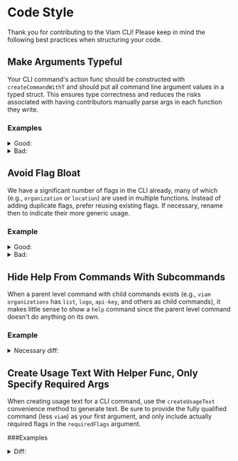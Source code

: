 # Code Style

Thank you for contributing to the Viam CLI! Please keep in mind the following best practices
when structuring your code.

## Make Arguments Typeful
Your CLI command's action func should be constructed with `createCommandWithT` and should put
all command line argument values in a typed struct. This ensures type correctness and reduces
the risks associated with having contributors manually parse args in each function they write.

### Examples
<details>
<summary>Good:</summary>

```golang
type fooArgs struct {
    Bar int
    Baz string
}

func fooAction(ctx cli.Context, args foo) error {
    bar := args.Bar
    baz := args.Baz
    ...
}

...

cli.Command{
    ...
    Flags: []cli.Flag{
        &cli.StringFlag{
            Name: Baz,
        },
        &cli.IntFlag{
            Name: Bar,
        },
    },
    Action: createCommandWithT[fooArgs](fooAction),
    ...
}
```
</details>

<details>
<summary>Bad:</summary>

```golang
func fooAction(ctx cli.Context) error {
    bar := ctx.Int("Bar")
    baz := ctx.String("Baz)
    ...
}

...

cli.Command{
    Flags: []cli.Flag{
        &cli.StringFlag{
            Name: BazFlag,
        },
        &cli.IntFlag{
            Name: BarFlag,
        },
    },
    Action: fooAction,
    ...
}
```
</details>

## Avoid Flag Bloat
We have a significant number of flags in the CLI already, many of which (e.g., `organization` or
`location`) are used in multiple functions. Instead of adding duplicate flags, prefer reusing
existing flags. If necessary, rename then to indicate their more generic usage. 

### Example
<details>
<summary>Good:</summary>

```diff
-const yourSpecialFlag = "some-cool-flag"
+const generalSpecialFlag = "some-cool-flag"
```
</details>

<details>
<summary>Bad:</summary>

```golang
const yourSpecialFlag = "some-cool-flag"
...
const mySpecialFlag = "some-cool-flag"
```
</details>

## Hide Help From Commands With Subcommands
When a parent level command with child commands exists (e.g., `viam organizations` has `list`,
`logo`, `api-key`, and others as child commands), it makes little sense to show a `help` command
since the parent level command doesn't do anything on its own. 

### Example
<details>
<summary>Necessary diff:</summary>

```diff
cli.Command{
    ...
    Name: "my-parent-command",
+    HideHelpCommand: true,
    Subcommands: []*cli.Command{
        {
            Name: "my-child-command1",
            ...
        },
        {
            Name: "my-child-command2",
            ...
        },
    },
}
```
</details>

## Create Usage Text With Helper Func, Only Specify Required Args
When creating usage text for a CLI command, use the `createUsageText` convenience method
to generate text. Be sure to provide the fully qualified command (less `viam`) as your first
argument, and only include actually required flags in the `requiredFlags` argument.

###Examples
<details>
<summary>Diff:</summary>

```diff
cli.Command{
    ...
    Name: "my-parent-command",
    Subcommands: []*cli.Command{
        Name: "my-child-command",
        Flags: []cli.Flag{
            &cli.StringFlag{
                Name: requiredFlag,
                Required: true,
            },
            &cli.StringFlag{
                Name: optionalFlag,
            },
        },
+        UsageText: createUsageText("my-parent-command my-child-command", []string{requiredFlag}, true, false),
-        UsageText: createUsageText("my-child-command", []string{requiredFlag, optionalFlag}, true, false),
        ...
    }
}
```
</details>
